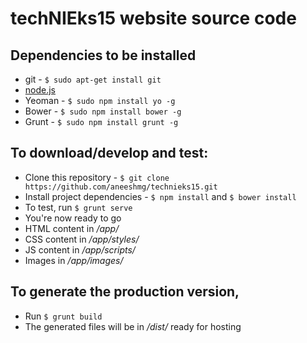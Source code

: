 # techNIEks15 website source code

## Dependencies to be installed
* git -  ``
$ sudo apt-get install git
``
* [node.js](https://nodejs.org/download/)
* Yeoman - ``$ sudo npm install yo -g``
* Bower - ``$ sudo npm install bower -g``
* Grunt - ``$ sudo npm install grunt -g``

## To download/develop and test:
* Clone this repository - `$ git clone https://github.com/aneeshmg/technieks15.git`
* Install project dependencies -  `$ npm install` and `$ bower install`
* To test, run `$ grunt serve`
* You're now ready to go
* HTML content in _/app/_
* CSS content in _/app/styles/_
* JS content in _/app/scripts/_
* Images in _/app/images/_

## To generate the production version,
* Run `$ grunt build`
* The generated files will be in _/dist/_ ready for hosting
